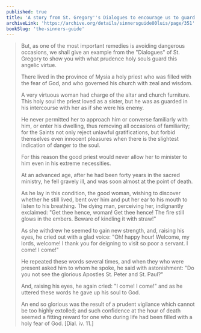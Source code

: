 ```yaml
---
published: true
title: 'A story from St. Gregory''s Dialogues to encourage us to guard against Lust'
archiveLink: 'https://archive.org/details/sinnersguide00luis/page/351'
bookSlug: 'the-sinners-guide'
---
```


> But, as one of the most important remedies is avoiding dangerous occasions, we shall give an example from the "Dialogues" of St. Gregory to show you with what prudence holy souls guard this angelic virtue.
>
> There lived in the province of Mysia a holy priest who was filled with the fear of God, and who governed his church with zeal and wisdom.
>
> A very virtuous woman had charge of the altar and church furniture. This holy soul the priest loved as a sister, but he was as guarded in his intercourse with her as if she were his enemy.
>
> He never permitted her to approach him or converse familiarly with him, or enter his dwelling, thus removing all occasions of familiarity; for the Saints not only reject unlawful gratifications, but forbid themselves even innocent pleasures when there is the slightest indication of danger to the soul.
>
> For this reason the good priest would never allow her to minister to him even in his extreme necessities.
>
> At an advanced age, after he had been forty years in the sacred ministry, he fell gravely ill, and was soon almost at the point of death.
>
> As he lay in this condition, the good woman, wishing to discover whether he still lived, bent over him and put her ear to his mouth to listen to his breathing. The dying man, perceiving her, indignantly exclaimed: "Get thee hence, woman! Get thee hence! The fire still glows in the embers. Beware of kindling it with straw!"
>
> As she withdrew he seemed to gain new strength, and, raising his eyes, he cried out with a glad voice: "Oh! happy hour! Welcome, my lords, welcome! I thank you for deigning to visit so poor a servant. I come! I come!"
>
> He repeated these words several times, and when they who were present asked him to whom he spoke, he said with astonishment: "Do you not see the glorious Apostles St. Peter and St. Paul?"
>
> And, raising his eyes, he again cried: "I come! I come!" and as he uttered these words he gave up his soul to God.
>
> An end so glorious was the result of a prudent vigilance which cannot be too highly extolled; and such confidence at the hour of death seemed a fitting reward for one who during life had been filled with a holy fear of God. [Dial. iv. 11.]
